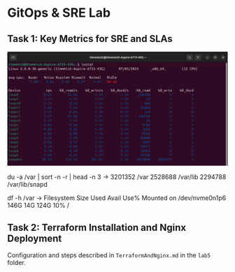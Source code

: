 # GitOps & SRE Lab

## Task 1: Key Metrics for SRE and SLAs

![IOstart](/media/iostat.png)

du -a /var | sort -n -r | head -n 3
->
3201352 /var
2528688 /var/lib
2294788 /var/lib/snapd

df -h /var
->
Filesystem Size Used Avail Use% Mounted on
/dev/nvme0n1p6 146G 14G 124G 10% /

## Task 2: Terraform Installation and Nginx Deployment

Configuration and steps described in `TerraformAndNginx.md` in the `lab5` folder.
